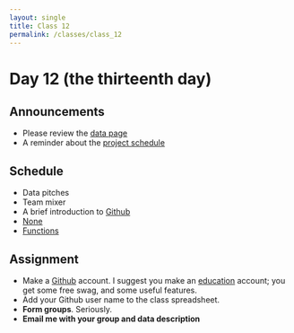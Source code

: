 ```yaml
---
layout: single
title: Class 12
permalink: /classes/class_12
---
```


# Day 12 (the thirteenth day)

## Announcements

* Please review the [data page](../projects/data)
* A reminder about the [project schedule](../project)

## Schedule

* Data pitches
* Team mixer
* A brief introduction to [Github](https://github.com)
* [None](../chapters/07/none)
* [Functions](../chapters/07/functions)

## Assignment

* Make a [Github](https://github.com) account.  I suggest you make an
  [education](https://education.github.com/students) account; you get
  some free swag, and some useful features.
* Add your Github user name to the class spreadsheet.
* **Form groups**.  Seriously.
* **Email me with your group and data description**
